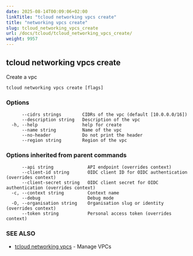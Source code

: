 ```yaml
---
date: 2025-08-14T00:09:06+02:00
linkTitle: "tcloud networking vpcs create"
title: "networking vpcs create"
slug: tcloud_networking_vpcs_create
url: /docs/tcloud/tcloud_networking_vpcs_create/
weight: 9957
---
```

## tcloud networking vpcs create

Create a vpc

```
tcloud networking vpcs create [flags]
```

### Options

```
      --cidrs strings        CIDRs of the vpc (default [10.0.0.0/16])
      --description string   Description of the vpc
  -h, --help                 help for create
      --name string          Name of the vpc
      --no-header            Do not print the header
      --region string        Region of the vpc
```

### Options inherited from parent commands

```
      --api string             API endpoint (overrides context)
      --client-id string       OIDC client ID for OIDC authentication (overrides context)
      --client-secret string   OIDC client secret for OIDC authentication (overrides context)
  -c, --context string         Context name
      --debug                  Debug mode
  -O, --organisation string    Organisation slug or identity (overrides context)
      --token string           Personal access token (overrides context)
```

### SEE ALSO

* [tcloud networking vpcs](/docs/tcloud/tcloud_networking_vpcs/)	 - Manage VPCs

